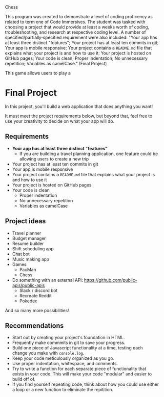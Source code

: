 Chess

This program was created to demonstrate a level of coding proficency as related to term one of Code Immersives.  The student was tasked with choosing a project that 
would provide at least a weeks worth of coding, troubleshooting, and research at respective coding level.  A number of specified/partially-specified requirement were also included: "Your app has at least three distinct "features"; Your project has at least ten commits in git; Your app is mobile responsive; Your project contains a `README.md` file that explains what your project is and how to use it; Your project is hosted on GitHub pages; Your code is clean; Proper indentation; No unnecessary repetition; Variables as camelCase." (Final Project)

This game allows users to play a 














# Final Project

In this project, you'll build a web application that does anything you want! 

It must meet the project requirements below, but beyond that, feel free to use your creativity to decide on what your app will do.

## Requirements

* **Your app has at least three distinct "features"**
  * If you are building a travel planning application, one feature could be allowing users to create a new trip
* Your project has at least ten commits in git
* Your app is mobile responsive
* Your project contains a `README.md` file that explains what your project is and how to use it
* Your project is hosted on GitHub pages
* Your code is clean
  * Proper indentation
  * No unnecessary repetition
  * Variables as camelCase

## Project ideas

* Travel planner
* Budget manager
* Resume builder
* Shift scheduling app
* Chat bot
* Music making app
* Games
  * PacMan
  * Chess
* Do something with an external API: https://github.com/public-apis/public-apis
  * Slack / discord bot
  * Recreate Reddit
  * Pokedex

And so many more possibilities!

## Recommendations

* Start out by creating your project's foundation in HTML.
* Frequently make commmits in git to save your progress.
* Build one piece of Javascript functionality at a time, testing each change you make with `console.log`. 
* Keep your code meticulously organized as you go. 
* Use proper indentation, whitespace, and comments. 
* Try to write a function for each separate piece of functionality that exists in your code. This will make your code "modular" and easier to build off of.
* If you find yourself repeating code, think about how you could use either a loop or a new function to eliminate the repitition.

